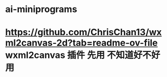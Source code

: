 # ai-miniprograms

# https://github.com/ChrisChan13/wxml2canvas-2d?tab=readme-ov-file wxml2canvas 插件 先用 不知道好不好用